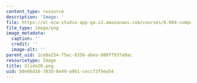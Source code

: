 ```yaml
---
content_type: resource
description: 'Image: '
file: https://ol-ocw-studio-app-qa.s3.amazonaws.com/courses/6-004-computation-structures-spring-2017/b0e06d16783d8e49a9b1ceccf3f9ea54_Slide20.png
file_type: image/png
image_metadata:
  caption: ''
  credit: ''
  image-alt: ''
parent_uid: 1ce0a254-f5ec-8356-abea-088ff937a0ac
resourcetype: Image
title: Slide20.png
uid: b0e06d16-783d-8e49-a9b1-ceccf3f9ea54
---
```

